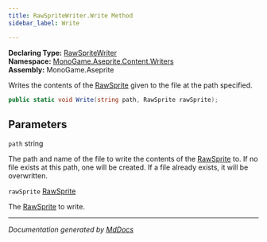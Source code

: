 ```yaml
---
title: RawSpriteWriter.Write Method
sidebar_label: Write

---
```


**Declaring Type:** [RawSpriteWriter](../)  
**Namespace:** [MonoGame.Aseprite.Content.Writers](../../)  
**Assembly:** MonoGame.Aseprite

Writes the contents of the [RawSprite](../../../../RawTypes/RawSprite/) given to the file at the path specified.

```csharp
public static void Write(string path, RawSprite rawSprite);
```

## Parameters

`path`  string

The path and name of the file to write the contents of the [RawSprite](../../../../RawTypes/RawSprite/) to.  If no file exists at this path, one will be created.  If a file already exists, it will be overwritten.

`rawSprite`  [RawSprite](../../../../RawTypes/RawSprite/)

The [RawSprite](../../../../RawTypes/RawSprite/) to write.

___

*Documentation generated by [MdDocs](https://github.com/ap0llo/mddocs)*
